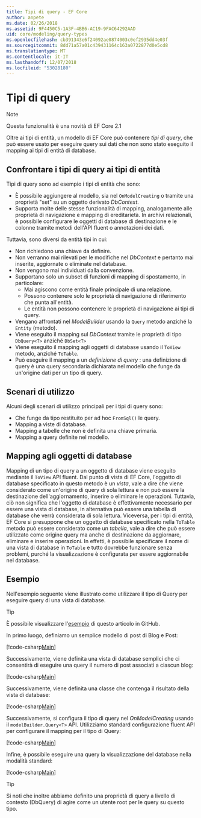```yaml
---
title: Tipi di query - EF Core
author: anpete
ms.date: 02/26/2018
ms.assetid: 9F4450C5-1A3F-4BB6-AC19-9FAC64292AAD
uid: core/modeling/query-types
ms.openlocfilehash: cb391343e6f24092ae0874003c0ef2935dd4e03f
ms.sourcegitcommit: 8dd71a57a01c439431164c163a0722877d0e5cd8
ms.translationtype: MT
ms.contentlocale: it-IT
ms.lasthandoff: 12/07/2018
ms.locfileid: "53028180"
---
```

# <a name="query-types"></a>Tipi di query
> [!NOTE]
> Questa funzionalità è una novità di EF Core 2.1

Oltre ai tipi di entità, un modello di EF Core può contenere _tipi di query_, che può essere usato per eseguire query sui dati che non sono stato eseguito il mapping ai tipi di entità di database.

## <a name="compare-query-types-to-entity-types"></a>Confrontare i tipi di query ai tipi di entità

Tipi di query sono ad esempio i tipi di entità che sono:

- È possibile aggiungere al modello, sia nel `OnModelCreating` o tramite una proprietà "set" su un oggetto derivato _DbContext_.
- Supporta molte delle stesse funzionalità di mapping, analogamente alle proprietà di navigazione e mapping di ereditarietà. In archivi relazionali, è possibile configurare le oggetti di database di destinazione e le colonne tramite metodi dell'API fluent o annotazioni dei dati.

Tuttavia, sono diversi da entità tipi in cui:

- Non richiedono una chiave da definire.
- Non verranno mai rilevati per le modifiche nel _DbContext_ e pertanto mai inserite, aggiornate o eliminate nel database.
- Non vengono mai individuati dalla convenzione.
- Supportano solo un subset di funzioni di mapping di spostamento, in particolare:
  - Mai agiscono come entità finale principale di una relazione.
  - Possono contenere solo le proprietà di navigazione di riferimento che punta all'entità.
  - Le entità non possono contenere le proprietà di navigazione ai tipi di query.
- Vengano affrontati nel _ModelBuilder_ usando la `Query` metodo anziché la `Entity` (metodo).
- Viene eseguito il mapping sul _DbContext_ tramite le proprietà di tipo `DbQuery<T>` anziché `DbSet<T>`
- Viene eseguito il mapping agli oggetti di database usando il `ToView` metodo, anziché `ToTable`.
- Può eseguire il mapping a un _definizione di query_ : una definizione di query è una query secondaria dichiarata nel modello che funge da un'origine dati per un tipo di query.

## <a name="usage-scenarios"></a>Scenari di utilizzo

Alcuni degli scenari di utilizzo principali per i tipi di query sono:

- Che funge da tipo restituito per ad hoc `FromSql()` le query.
- Mapping a viste di database.
- Mapping a tabelle che non è definita una chiave primaria.
- Mapping a query definite nel modello.

## <a name="mapping-to-database-objects"></a>Mapping agli oggetti di database

Mapping di un tipo di query a un oggetto di database viene eseguito mediante il `ToView` API fluent. Dal punto di vista di EF Core, l'oggetto di database specificato in questo metodo è un _vista_, vale a dire che viene considerato come un'origine di query di sola lettura e non può essere la destinazione dell'aggiornamento, inserire o eliminare le operazioni. Tuttavia, ciò non significa che l'oggetto di database è effettivamente necessario per essere una vista di database, in alternativa può essere una tabella di database che verrà considerata di sola lettura. Viceversa, per i tipi di entità, EF Core si presuppone che un oggetto di database specificato nella `ToTable` metodo può essere considerato come un _tabella_, vale a dire che può essere utilizzato come origine query ma anche di destinazione da aggiornare, eliminare e inserire operazioni. In effetti, è possibile specificare il nome di una vista di database in `ToTable` e tutto dovrebbe funzionare senza problemi, purché la visualizzazione è configurata per essere aggiornabile nel database.

## <a name="example"></a>Esempio

Nell'esempio seguente viene illustrato come utilizzare il tipo di Query per eseguire query di una vista di database.

> [!TIP]
> È possibile visualizzare l'[esempio](https://github.com/aspnet/EntityFramework.Docs/tree/master/samples/core/QueryTypes) di questo articolo in GitHub.

In primo luogo, definiamo un semplice modello di post di Blog e Post:

[!code-csharp[Main](../../../samples/core/QueryTypes/Program.cs#Entities)]

Successivamente, viene definita una vista di database semplici che ci consentirà di eseguire una query il numero di post associati a ciascun blog:

[!code-csharp[Main](../../../samples/core/QueryTypes/Program.cs#View)]

Successivamente, viene definita una classe che contenga il risultato della vista di database:

[!code-csharp[Main](../../../samples/core/QueryTypes/Program.cs#QueryType)]

Successivamente, si configura il tipo di query nel _OnModelCreating_ usando il `modelBuilder.Query<T>` API.
Utilizziamo standard configurazione fluent API per configurare il mapping per il tipo di Query:

[!code-csharp[Main](../../../samples/core/QueryTypes/Program.cs#Configuration)]

Infine, è possibile eseguire una query la visualizzazione del database nella modalità standard:

[!code-csharp[Main](../../../samples/core/QueryTypes/Program.cs#Query)]

> [!TIP]
> Si noti che inoltre abbiamo definito una proprietà di query a livello di contesto (DbQuery) di agire come un utente root per le query su questo tipo.
